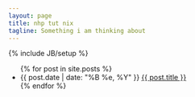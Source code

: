 ```yaml
---
layout: page
title: nhp tut nix
tagline: Something i am thinking about
---
```

{% include JB/setup %}

<section class="content">
  <ul class="listing">
    {% for post in site.posts %}
    <li>
      <span>{{ post.date | date: "%B %e, %Y" }}</span> <a href="{{ post.url }}">{{ post.title }}</a>
    </li>
    {% endfor %}
  </ul>
</section>

